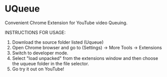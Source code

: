 # UQueue
Convenient Chrome Extension for YouTube video Queuing.

INSTRUCTIONS FOR USAGE: 
1. Download the source folder listed (Uqueue)
2. Open Chrome browser and go to (Settings) -> More Tools -> Extensions
3. Switch to developer mode.
4. Select "load unpacked" from the extensions window and then choose the uqueue folder in the file selector.
5. Go try it out on YouTube!
